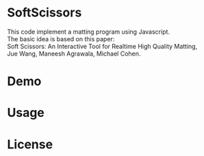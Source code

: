 SoftScissors
============

This code implement a matting program using Javascript.  
The basic idea is based on this paper:  
Soft Scissors: An Interactive Tool for Realtime High Quality Matting,  
Jue Wang, Maneesh Agrawala, Michael Cohen.

Demo
============

Usage
============

License
============
